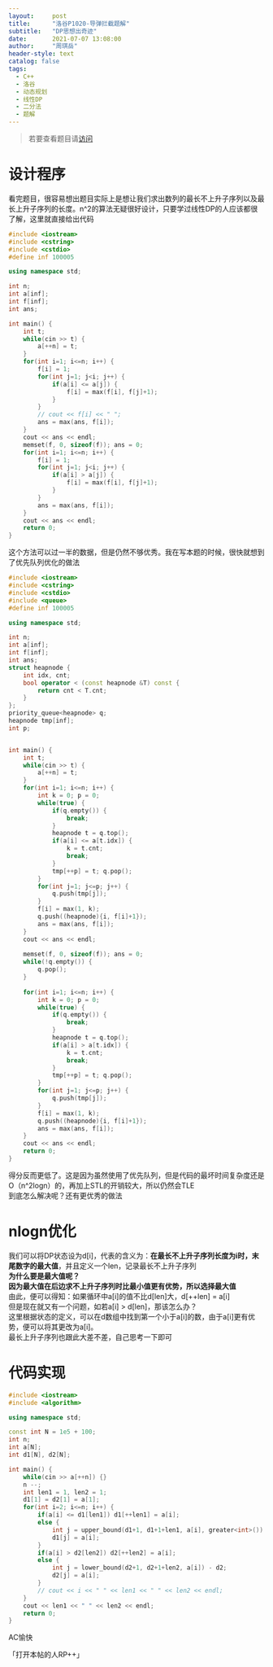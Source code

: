 ```yaml
---
layout:     post
title:      "洛谷P1020-导弹拦截题解"
subtitle:   "DP思想出奇迹"
date:       2021-07-07 13:08:00
author:     "周琪岳"
header-style: text
catalog: false
tags: 
  - C++
  - 洛谷
  - 动态规划
  - 线性DP
  - 二分法
  - 题解
---
```


> 若要查看题目请[访问](https://www.luogu.com.cn/problem/P1020)  

# 设计程序  

看完题目，很容易想出题目实际上是想让我们求出数列的最长不上升子序列以及最长上升子序列的长度。n^2的算法无疑很好设计，只要学过线性DP的人应该都很了解，这里就直接给出代码  

```c++
#include <iostream>
#include <cstring>
#include <cstdio>
#define inf 100005

using namespace std;

int n;
int a[inf];
int f[inf];
int ans;

int main() {
	int t;
	while(cin >> t) {
		a[++n] = t;
	}
	for(int i=1; i<=n; i++) {
		f[i] = 1;
		for(int j=1; j<i; j++) {
			if(a[i] <= a[j]) {
				f[i] = max(f[i], f[j]+1); 
			}
		}
		// cout << f[i] << " ";
		ans = max(ans, f[i]);
	}
	cout << ans << endl;
	memset(f, 0, sizeof(f)); ans = 0;
	for(int i=1; i<=n; i++) {
		f[i] = 1;
		for(int j=1; j<i; j++) {
			if(a[i] > a[j])	{
				f[i] = max(f[i], f[j]+1);
			}
		}
		ans = max(ans, f[i]);
	}
	cout << ans << endl;
	return 0;	
}
```

这个方法可以过一半的数据，但是仍然不够优秀。我在写本题的时候，很快就想到了优先队列优化的做法  

```c++
#include <iostream>
#include <cstring>
#include <cstdio>
#include <queue>
#define inf 100005

using namespace std;

int n;
int a[inf];
int f[inf];
int ans;
struct heapnode {
	int idx, cnt;
	bool operator < (const heapnode &T) const {
		return cnt < T.cnt;
	}
};
priority_queue<heapnode> q;
heapnode tmp[inf];
int p;


int main() {
	int t;
	while(cin >> t) {
		a[++n] = t;
	}
	for(int i=1; i<=n; i++) {
		int k = 0; p = 0;
		while(true) {
			if(q.empty()) {
				break;
			}
			heapnode t = q.top();
			if(a[i] <= a[t.idx]) {
				k = t.cnt;
				break;
			}
			tmp[++p] = t; q.pop();
		}
		for(int j=1; j<=p; j++) {
			q.push(tmp[j]); 
		}
		f[i] = max(1, k);
		q.push((heapnode){i, f[i]+1});
		ans = max(ans, f[i]);
	}
	cout << ans << endl;
	
	memset(f, 0, sizeof(f)); ans = 0;
	while(!q.empty()) {
		q.pop();
	}
	
	for(int i=1; i<=n; i++) {
		int k = 0; p = 0;
		while(true) {
			if(q.empty()) {
				break;
			}
			heapnode t = q.top();
			if(a[i] > a[t.idx]) {
				k = t.cnt;
				break;
			}
			tmp[++p] = t; q.pop();
		}
		for(int j=1; j<=p; j++) {
			q.push(tmp[j]); 
		}
		f[i] = max(1, k);
		q.push((heapnode){i, f[i]+1});
		ans = max(ans, f[i]);
	}
	cout << ans << endl;
	return 0;	
}
```

得分反而更低了。这是因为虽然使用了优先队列，但是代码的最坏时间复杂度还是O（n^2logn）的，再加上STL的开销较大，所以仍然会TLE  
到底怎么解决呢？还有更优秀的做法  

# nlogn优化  

我们可以将DP状态设为d[i]，代表的含义为：**在最长不上升子序列长度为i时，末尾数字的最大值**，并且定义一个len，记录最长不上升子序列  
**为什么要是最大值呢？**  
**因为最大值在后边求不上升子序列时比最小值更有优势，所以选择最大值**  
由此，便可以得知：如果循环中a[i]的值不比d[len]大，d[++len] = a[i]  
但是现在就又有一个问题，如若a[i] > d[len]，那该怎么办？  
这里根据状态的定义，可以在d数组中找到第一个小于a[i]的数，由于a[i]更有优势，便可以将其更改为a[i]。  
最长上升子序列也跟此大差不差，自己思考一下即可  

# 代码实现  

```c++
#include <iostream>
#include <algorithm>

using namespace std;

const int N = 1e5 + 100;
int n;
int a[N];
int d1[N], d2[N];

int main() {
	while(cin >> a[++n]) {}
	n --;
	int len1 = 1, len2 = 1;
	d1[1] = d2[1] = a[1];
	for(int i=2; i<=n; i++) {
		if(a[i] <= d1[len1]) d1[++len1] = a[i];
		else {
			int j = upper_bound(d1+1, d1+1+len1, a[i], greater<int>()) - d1;
			d1[j] = a[i];
		}
		if(a[i] > d2[len2]) d2[++len2] = a[i];
		else {
			int j = lower_bound(d2+1, d2+1+len2, a[i]) - d2;
			d2[j] = a[i];
		}
		// cout << i << " " << len1 << " " << len2 << endl;
	}
	cout << len1 << " " << len2 << endl;
	return 0;	
}
```

AC愉快  

「打开本帖的人RP++」  
